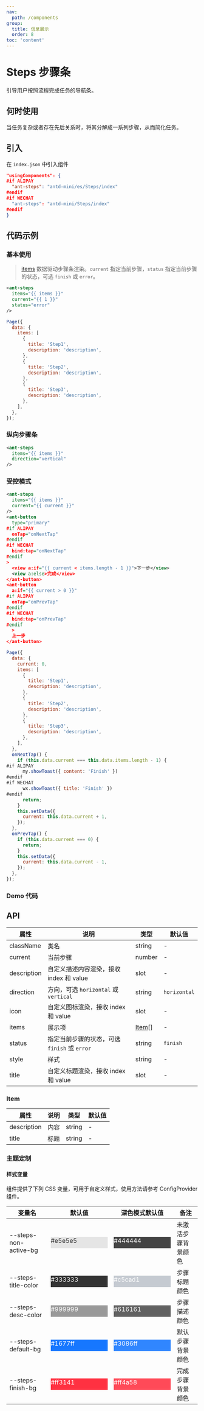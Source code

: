 ```yaml
---
nav:
  path: /components
group:
  title: 信息展示
  order: 8
toc: 'content'
---
```


# Steps 步骤条

引导用户按照流程完成任务的导航条。

## 何时使用

当任务复杂或者存在先后关系时，将其分解成一系列步骤，从而简化任务。

## 引入

在 `index.json` 中引入组件

```json
"usingComponents": {
#if ALIPAY
  "ant-steps": "antd-mini/es/Steps/index"
#endif
#if WECHAT
  "ant-steps": "antd-mini/Steps/index"
#endif
}
```

## 代码示例

### 基本使用

> [items](#item) 数据驱动步骤条渲染。`current` 指定当前步骤，`status` 指定当前步骤的状态，可选 `finish` 或 `error`。

```xml
<ant-steps
  items="{{ items }}"
  current="{{ 1 }}"
  status="error"
/>
```

```js
Page({
  data: {
    items: [
      {
        title: 'Step1',
        description: 'description',
      },
      {
        title: 'Step2',
        description: 'description',
      },
      {
        title: 'Step3',
        description: 'description',
      },
    ],
  },
});
```

### 纵向步骤条

```xml
<ant-steps
  items="{{ items }}"
  direction="vertical"
/>
```

### 受控模式

```xml
<ant-steps
  items="{{ items }}"
  current="{{ current }}"
/>
<ant-button
  type="primary"
#if ALIPAY
  onTap="onNextTap"
#endif
#if WECHAT
  bind:tap="onNextTap"
#endif
>
  <view a:if="{{ current < items.length - 1 }}">下一步</view>
  <view a:else>完成</view>
</ant-button>
<ant-button
  a:if="{{ current > 0 }}"
#if ALIPAY
  onTap="onPrevTap"
#endif
#if WECHAT
  bind:tap="onPrevTap"
#endif
  >
  上一步
</ant-button>
```

```js
Page({
  data: {
    current: 0,
    items: [
      {
        title: 'Step1',
        description: 'description',
      },
      {
        title: 'Step2',
        description: 'description',
      },
      {
        title: 'Step3',
        description: 'description',
      },
    ],
  },
  onNextTap() {
    if (this.data.current === this.data.items.length - 1) {
#if ALIPAY
      my.showToast({ content: 'Finish' })
#endif
#if WECHAT
      wx.showToast({ title: 'Finish' })
#endif
      return;
    }
    this.setData({
      current: this.data.current + 1,
    });
  },
  onPrevTap() {
    if (this.data.current === 0) {
      return;
    }
    this.setData({
      current: this.data.current - 1,
    });
  },
});
```

### Demo 代码

<code src='../../demo/pages/Steps/index'></code>

## API

| 属性        | 说明                                         | 类型            | 默认值       |
| ----------- | -------------------------------------------- | --------------- | ------------ |
| className   | 类名                                         | string          | -            |
| current     | 当前步骤                                     | number          | -            |
| description | 自定义描述内容渲染，接收 index 和 value      | slot            | -            |
| direction   | 方向，可选 `horizontal` 或 `vertical`        | string          | `horizontal` |
| icon        | 自定义图标渲染，接收 index 和 value          | slot            | -            |
| items       | 展示项                                       | [Item](#item)[] | -            |
| status      | 指定当前步骤的状态，可选 `finish` 或 `error` | string          | `finish`     |
| style       | 样式                                         | string          | -            |
| title       | 自定义标题渲染，接收 index 和 value          | slot            | -            |

### Item

| 属性        | 说明 | 类型   | 默认值 |
| ----------- | ---- | ------ | ------ |
| description | 内容 | string | -      |
| title       | 标题 | string | -      |

### 主题定制

#### 样式变量

组件提供了下列 CSS 变量，可用于自定义样式，使用方法请参考 ConfigProvider 组件。

| 变量名                | 默认值                                                                                            | 深色模式默认值                                                                                    | 备注               |
| --------------------- | ------------------------------------------------------------------------------------------------- | ------------------------------------------------------------------------------------------------- | ------------------ |
| --steps-non-active-bg | <div style="width: 150px; height: 30px; background-color: #e5e5e5; color: #333333;">#e5e5e5</div> | <div style="width: 150px; height: 30px; background-color: #444444; color: #ffffff;">#444444</div> | 未激活步骤背景颜色 |
| --steps-title-color   | <div style="width: 150px; height: 30px; background-color: #333333; color: #ffffff;">#333333</div> | <div style="width: 150px; height: 30px; background-color: #c5cad1; color: #ffffff;">#c5cad1</div> | 步骤标题颜色       |
| --steps-desc-color    | <div style="width: 150px; height: 30px; background-color: #999999; color: #ffffff;">#999999</div> | <div style="width: 150px; height: 30px; background-color: #616161; color: #ffffff;">#616161</div> | 步骤描述颜色       |
| --steps-default-bg    | <div style="width: 150px; height: 30px; background-color: #1677ff; color: #ffffff;">#1677ff</div> | <div style="width: 150px; height: 30px; background-color: #3086ff; color: #ffffff;">#3086ff</div> | 默认步骤背景颜色   |
| --steps-finish-bg     | <div style="width: 150px; height: 30px; background-color: #ff3141; color: #ffffff;">#ff3141</div> | <div style="width: 150px; height: 30px; background-color: #ff4a58; color: #ffffff;">#ff4a58</div> | 完成步骤背景颜色   |
